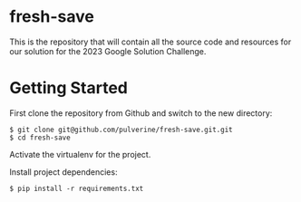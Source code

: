 # fresh-save
This is the repository that will contain all the source code and resources for our solution for the 2023 Google Solution Challenge.

# Getting Started

First clone the repository from Github and switch to the new directory:

    $ git clone git@github.com/pulverine/fresh-save.git.git
    $ cd fresh-save

Activate the virtualenv for the project.

Install project dependencies:

    $ pip install -r requirements.txt
    
